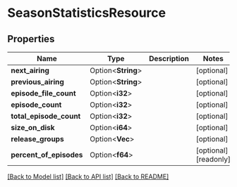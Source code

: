 # SeasonStatisticsResource

## Properties

Name | Type | Description | Notes
------------ | ------------- | ------------- | -------------
**next_airing** | Option<**String**> |  | [optional]
**previous_airing** | Option<**String**> |  | [optional]
**episode_file_count** | Option<**i32**> |  | [optional]
**episode_count** | Option<**i32**> |  | [optional]
**total_episode_count** | Option<**i32**> |  | [optional]
**size_on_disk** | Option<**i64**> |  | [optional]
**release_groups** | Option<**Vec<String>**> |  | [optional]
**percent_of_episodes** | Option<**f64**> |  | [optional][readonly]

[[Back to Model list]](../README.md#documentation-for-models) [[Back to API list]](../README.md#documentation-for-api-endpoints) [[Back to README]](../README.md)



